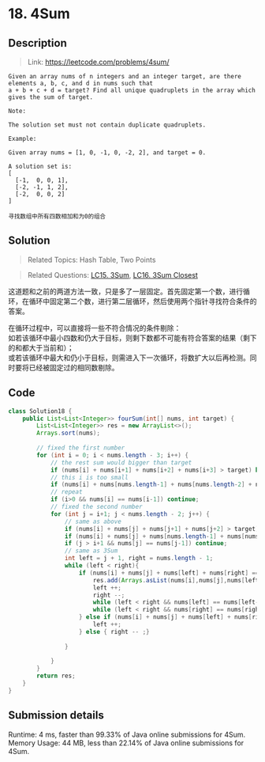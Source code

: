 # 18. 4Sum

## Description

> Link: https://leetcode.com/problems/4sum/

```
Given an array nums of n integers and an integer target, are there elements a, b, c, and d in nums such that
a + b + c + d = target? Find all unique quadruplets in the array which gives the sum of target.

Note:

The solution set must not contain duplicate quadruplets.

Example:

Given array nums = [1, 0, -1, 0, -2, 2], and target = 0.

A solution set is:
[
  [-1,  0, 0, 1],
  [-2, -1, 1, 2],
  [-2,  0, 0, 2]
]

寻找数组中所有四数相加和为0的组合

```


## Solution

> Related Topics: Hash Table, Two Points

> Related Questions: [LC15. 3Sum](https://github.com/Zingg7/LeetCode/blob/master/15.%203Sum.md), [LC16. 3Sum Closest](https://github.com/Zingg7/LeetCode/blob/master/16.%203Sum%20Closest.md)

这道题和之前的两道方法一致，只是多了一层固定。首先固定第一个数，进行循环，在循环中固定第二个数，进行第二层循环，然后使用两个指针寻找符合条件的答案。<br>

在循环过程中，可以直接将一些不符合情况的条件剔除：<br>
如若该循环中最小四数和仍大于目标，则剩下数都不可能有符合答案的结果（剩下的和都大于当前和）；<br>
或若该循环中最大和仍小于目标，则需进入下一次循环，将数扩大以后再检测。同时要将已经被固定过的相同数剔除。<br>



## Code

```java
class Solution18 {
    public List<List<Integer>> fourSum(int[] nums, int target) {
        List<List<Integer>> res = new ArrayList<>();
        Arrays.sort(nums);
        
        // fixed the first number
        for (int i = 0; i < nums.length - 3; i++) {
            // the rest sum would bigger than target
            if (nums[i] + nums[i+1] + nums[i+2] + nums[i+3] > target) break;
            // this i is too small
            if (nums[i] + nums[nums.length-1] + nums[nums.length-2] + nums[nums.length-3] < target) continue;
            // repeat
            if (i>0 && nums[i] == nums[i-1]) continue;
            // fixed the second number
            for (int j = i+1; j < nums.length - 2; j++) {
                // same as above
                if (nums[i] + nums[j] + nums[j+1] + nums[j+2] > target) break;
                if (nums[i] + nums[j] + nums[nums.length-1] + nums[nums.length-2] < target) continue;
                if (j > i+1 && nums[j] == nums[j-1]) continue;
                // same as 3Sum
                int left = j + 1, right = nums.length - 1;
                while (left < right){
                    if (nums[i] + nums[j] + nums[left] + nums[right] == target) {
                        res.add(Arrays.asList(nums[i],nums[j],nums[left],nums[right]));
                        left ++;
                        right --;
                        while (left < right && nums[left] == nums[left-1]) left ++ ;
                        while (left < right && nums[right] == nums[right+1]) right --;
                    } else if (nums[i] + nums[j] + nums[left] + nums[right] < target){
                        left ++;
                    } else { right -- ;}
                    
                }
                                   
            }
        }
        return res;
    }
}
```


## Submission details
Runtime: 4 ms, faster than 99.33% of Java online submissions for 4Sum.<br>
Memory Usage: 44 MB, less than 22.14% of Java online submissions for 4Sum.
